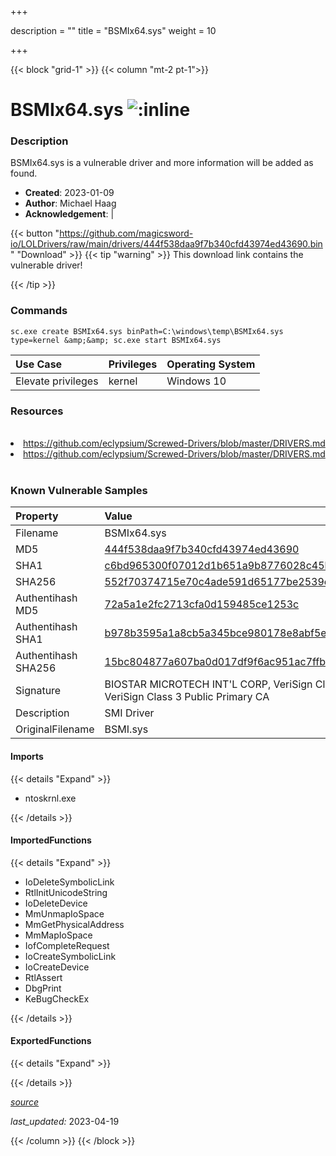 +++

description = ""
title = "BSMIx64.sys"
weight = 10

+++


{{< block "grid-1" >}}
{{< column "mt-2 pt-1">}}


# BSMIx64.sys ![:inline](/images/twitter_verified.png) 


### Description

BSMIx64.sys is a vulnerable driver and more information will be added as found.

- **Created**: 2023-01-09
- **Author**: Michael Haag
- **Acknowledgement**:  | [](https://twitter.com/)

{{< button "https://github.com/magicsword-io/LOLDrivers/raw/main/drivers/444f538daa9f7b340cfd43974ed43690.bin" "Download" >}}
{{< tip "warning" >}}
This download link contains the vulnerable driver!

{{< /tip >}}

### Commands

```
sc.exe create BSMIx64.sys binPath=C:\windows\temp\BSMIx64.sys type=kernel &amp;&amp; sc.exe start BSMIx64.sys
```

| Use Case | Privileges | Operating System | 
|:---- | ---- | ---- |
| Elevate privileges | kernel | Windows 10 |

### Resources
<br>
<li><a href=" https://github.com/eclypsium/Screwed-Drivers/blob/master/DRIVERS.md"> https://github.com/eclypsium/Screwed-Drivers/blob/master/DRIVERS.md</a></li>
<li><a href="https://github.com/eclypsium/Screwed-Drivers/blob/master/DRIVERS.md">https://github.com/eclypsium/Screwed-Drivers/blob/master/DRIVERS.md</a></li>
<br>

### Known Vulnerable Samples

| Property           | Value |
|:-------------------|:------|
| Filename           | BSMIx64.sys |
| MD5                | [444f538daa9f7b340cfd43974ed43690](https://www.virustotal.com/gui/file/444f538daa9f7b340cfd43974ed43690) |
| SHA1               | [c6bd965300f07012d1b651a9b8776028c45b149a](https://www.virustotal.com/gui/file/c6bd965300f07012d1b651a9b8776028c45b149a) |
| SHA256             | [552f70374715e70c4ade591d65177be2539ec60f751223680dfaccb9e0be0ed9](https://www.virustotal.com/gui/file/552f70374715e70c4ade591d65177be2539ec60f751223680dfaccb9e0be0ed9) |
| Authentihash MD5   | [72a5a1e2fc2713cfa0d159485ce1253c](https://www.virustotal.com/gui/search/authentihash%253A72a5a1e2fc2713cfa0d159485ce1253c) |
| Authentihash SHA1  | [b978b3595a1a8cb5a345bce980178e8abf5e0bae](https://www.virustotal.com/gui/search/authentihash%253Ab978b3595a1a8cb5a345bce980178e8abf5e0bae) |
| Authentihash SHA256| [15bc804877a607ba0d017df9f6ac951ac7ffbcca8069c5ba28e0cf505f7553b8](https://www.virustotal.com/gui/search/authentihash%253A15bc804877a607ba0d017df9f6ac951ac7ffbcca8069c5ba28e0cf505f7553b8) |
| Signature         | BIOSTAR MICROTECH INT&#39;L CORP, VeriSign Class 3 Code Signing 2009-2 CA, VeriSign Class 3 Public Primary CA   |
| Description       | SMI Driver |
| OriginalFilename  | BSMI.sys |


#### Imports
{{< details "Expand" >}}
* ntoskrnl.exe

{{< /details >}}
#### ImportedFunctions
{{< details "Expand" >}}
* IoDeleteSymbolicLink
* RtlInitUnicodeString
* IoDeleteDevice
* MmUnmapIoSpace
* MmGetPhysicalAddress
* MmMapIoSpace
* IofCompleteRequest
* IoCreateSymbolicLink
* IoCreateDevice
* RtlAssert
* DbgPrint
* KeBugCheckEx

{{< /details >}}
#### ExportedFunctions
{{< details "Expand" >}}

{{< /details >}}


[*source*](https://github.com/magicsword-io/LOLDrivers/tree/main/yaml/bsmix64.yaml)

*last_updated:* 2023-04-19








{{< /column >}}
{{< /block >}}
